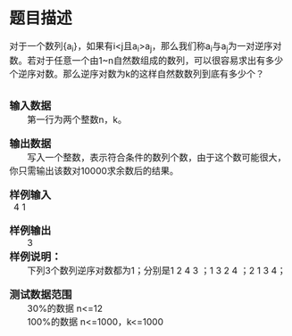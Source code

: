 # 题目描述


<p>
<span style="font-size:12pt;">对于一个数列</span><span style="font-size:12pt;">{a<sub>i</sub>}</span><span style="font-size:12pt;">，如果有</span><span style="font-size:12pt;">i&lt;j</span><span style="font-size:12pt;">且</span><span style="font-size:12pt;">a<sub>i</sub>&gt;a<sub>j</sub></span><span style="font-size:12pt;">，那么我们称</span><span style="font-size:12pt;">a<sub>i</sub></span><span style="font-size:12pt;">与</span><span style="font-size:12pt;">a<sub>j</sub></span><span style="font-size:12pt;">为一对逆序对数。若对于任意一个由</span><span style="font-size:12pt;">1~n</span><span style="font-size:12pt;">自然数组成的数列，可以很容易求出有多少个逆序对数。那么逆序对数为</span><span style="font-size:12pt;">k</span><span style="font-size:12pt;">的这样自然数数列到底有多少个？</span> 
</p>
<div style="text-indent:21.75pt;">
 
</div>
<div>
<b><span style="font-size:14pt;">输入数据</span></b> 
</div>
<div style="text-indent:24pt;">
<span style="font-size:12pt;">第一行为两个整数</span><span style="font-size:12pt;">n</span><span style="font-size:12pt;">，</span><span style="font-size:12pt;">k</span><span style="font-size:12pt;">。</span> 
</div>
<div style="text-indent:24pt;">
 
</div>
<div>
<b><span style="font-size:14pt;">输出数据</span></b><b><span style="font-size:12pt;">                </span></b> 
</div>
<div style="text-indent:24pt;">
<span style="font-size:12pt;">写入一个整数，表示符合条件的数列个数，</span><span style="font-size:12pt;">由于这个数可能很大，你只需输出该数对</span><span style="font-size:12pt;">10000</span><span style="font-size:12pt;">求余数后的结果。</span> 
</div>
<div style="text-indent:24pt;">
 
</div>
<div>
<b><span style="font-size:14pt;">样例输入</span></b> 
</div>
<div>
<b><span style="font-size:12pt;">  </span></b><span style="font-size:12pt;">4 1</span> 
</div>
<div style="text-indent:24pt;">
 
</div>
<div>
<b><span style="font-size:14pt;">样例输出</span></b> 
</div>
<div style="text-indent:24pt;">
<span style="font-size:12pt;">3</span> 
</div>
<div>
<b><span style="font-size:14pt;">样例说明：</span></b> 
</div>
<div style="text-indent:24pt;">
<span style="font-size:12pt;">下列</span><span style="font-size:12pt;">3</span><span style="font-size:12pt;">个数列逆序对数都为</span><span style="font-size:12pt;">1</span><span style="font-size:12pt;">；分别是</span><span style="font-size:12pt;">1 2 4 3 </span><span style="font-size:12pt;">；</span><span style="font-size:12pt;">1 3 2 4 </span><span style="font-size:12pt;">；</span><span style="font-size:12pt;">2 1 3 4</span><span style="font-size:12pt;">；</span> 
</div>
<div style="text-indent:24pt;">
 
</div>
<div>
<b><span style="font-size:14pt;">测试数据范围</span></b> 
</div>
<div style="text-indent:24pt;">
<span style="font-size:12pt;">30%</span><span style="font-size:12pt;">的数据</span><span style="font-size:12pt;"> n&lt;=12</span> 
</div>
<div style="text-indent:24pt;">
<span style="font-size:12pt;">100%</span><span style="font-size:12pt;">的数据</span><span style="font-size:12pt;"> n&lt;=1000</span><span style="font-size:12pt;">，</span><span style="font-size:12pt;">k&lt;=1000</span> 
</div>
